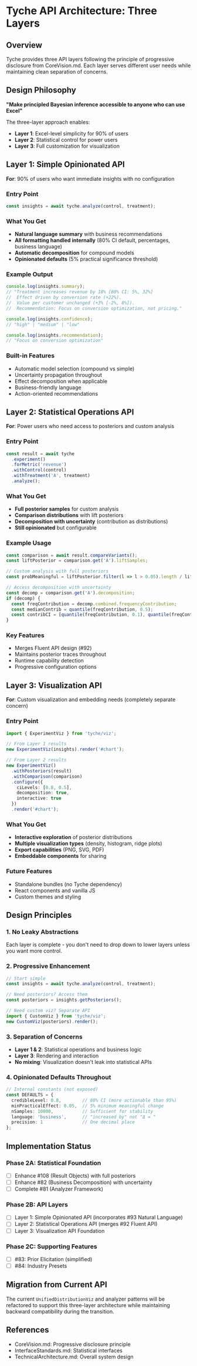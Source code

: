 # Tyche API Architecture: Three Layers

## Overview

Tyche provides three API layers following the principle of progressive disclosure from CoreVision.md. Each layer serves different user needs while maintaining clean separation of concerns.

## Design Philosophy

**"Make principled Bayesian inference accessible to anyone who can use Excel"**

The three-layer approach enables:
- **Layer 1**: Excel-level simplicity for 90% of users
- **Layer 2**: Statistical control for power users
- **Layer 3**: Full customization for visualization

## Layer 1: Simple Opinionated API

**For**: 90% of users who want immediate insights with no configuration

### Entry Point
```typescript
const insights = await tyche.analyze(control, treatment);
```

### What You Get
- **Natural language summary** with business recommendations
- **All formatting handled internally** (80% CI default, percentages, business language)
- **Automatic decomposition** for compound models
- **Opinionated defaults** (5% practical significance threshold)

### Example Output
```typescript
console.log(insights.summary);
// "Treatment increases revenue by 18% [80% CI: 5%, 32%]
//  Effect driven by conversion rate (+22%).
//  Value per customer unchanged (+3% [-2%, 8%]).
//  Recommendation: Focus on conversion optimization, not pricing."

console.log(insights.confidence);
// "high" | "medium" | "low"

console.log(insights.recommendation);
// "Focus on conversion optimization"
```

### Built-in Features
- Automatic model selection (compound vs simple)
- Uncertainty propagation throughout
- Effect decomposition when applicable
- Business-friendly language
- Action-oriented recommendations

## Layer 2: Statistical Operations API

**For**: Power users who need access to posteriors and custom analysis

### Entry Point
```typescript
const result = await tyche
  .experiment()
  .forMetric('revenue')
  .withControl(control)
  .withTreatment('A', treatment)
  .analyze();
```

### What You Get
- **Full posterior samples** for custom analysis
- **Comparison distributions** with lift posteriors
- **Decomposition with uncertainty** (contribution as distributions)
- **Still opinionated** but configurable

### Example Usage
```typescript
const comparison = await result.compareVariants();
const liftPosterior = comparison.get('A').liftSamples;

// Custom analysis with full posteriors
const probMeaningful = liftPosterior.filter(l => l > 0.05).length / liftPosterior.length;

// Access decomposition with uncertainty
const decomp = comparison.get('A').decomposition;
if (decomp) {
  const freqContribution = decomp.combined.frequencyContribution;
  const medianContrib = quantile(freqContribution, 0.5);
  const contribCI = [quantile(freqContribution, 0.1), quantile(freqContribution, 0.9)];
}
```

### Key Features
- Merges Fluent API design (#92)
- Maintains posterior traces throughout
- Runtime capability detection
- Progressive configuration options

## Layer 3: Visualization API

**For**: Custom visualization and embedding needs (completely separate concern)

### Entry Point
```typescript
import { ExperimentViz } from 'tyche/viz';

// From Layer 1 results
new ExperimentViz(insights).render('#chart');

// From Layer 2 results
new ExperimentViz()
  .withPosteriors(result)
  .withComparison(comparison)
  .configure({
    ciLevels: [0.8, 0.5],
    decomposition: true,
    interactive: true
  })
  .render('#chart');
```

### What You Get
- **Interactive exploration** of posterior distributions
- **Multiple visualization types** (density, histogram, ridge plots)
- **Export capabilities** (PNG, SVG, PDF)
- **Embeddable components** for sharing

### Future Features
- Standalone bundles (no Tyche dependency)
- React components and vanilla JS
- Custom themes and styling

## Design Principles

### 1. No Leaky Abstractions
Each layer is complete - you don't need to drop down to lower layers unless you want more control.

### 2. Progressive Enhancement
```typescript
// Start simple
const insights = await tyche.analyze(control, treatment);

// Need posteriors? Access them
const posteriors = insights.getPosteriors();

// Need custom viz? Separate API
import { CustomViz } from 'tyche/viz';
new CustomViz(posteriors).render();
```

### 3. Separation of Concerns
- **Layer 1 & 2**: Statistical operations and business logic
- **Layer 3**: Rendering and interaction
- **No mixing**: Visualization doesn't leak into statistical APIs

### 4. Opinionated Defaults Throughout
```typescript
// Internal constants (not exposed)
const DEFAULTS = {
  credibleLevel: 0.8,        // 80% CI (more actionable than 95%)
  minPracticalEffect: 0.05,  // 5% minimum meaningful change
  nSamples: 10000,           // Sufficient for stability
  language: 'business',      // "increased by" not "Δ = "
  precision: 1               // One decimal place
};
```

## Implementation Status

### Phase 2A: Statistical Foundation
- [ ] Enhance #108 (Result Objects) with full posteriors
- [ ] Enhance #82 (Business Decomposition) with uncertainty
- [ ] Complete #81 (Analyzer Framework)

### Phase 2B: API Layers
- [ ] Layer 1: Simple Opinionated API (incorporates #93 Natural Language)
- [ ] Layer 2: Statistical Operations API (merges #92 Fluent API)
- [ ] Layer 3: Visualization API Foundation

### Phase 2C: Supporting Features
- [ ] #83: Prior Elicitation (simplified)
- [ ] #84: Industry Presets

## Migration from Current API

The current `UnifiedDistributionViz` and analyzer patterns will be refactored to support this three-layer architecture while maintaining backward compatibility during the transition.

## References

- CoreVision.md: Progressive disclosure principle
- InterfaceStandards.md: Statistical interfaces
- TechnicalArchitecture.md: Overall system design